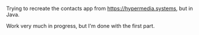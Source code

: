 Trying to recreate the contacts app from https://hypermedia.systems, but in Java.

Work very much in progress, but I'm done with the first part. 